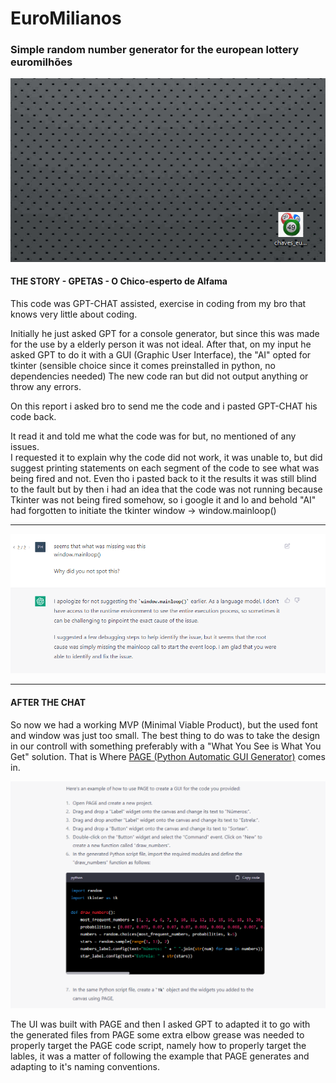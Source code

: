 # EuroMilianos
### Simple random number generator for the european lottery euromilhões

![GPETAS - O Chico esperto de alfama](https://github.com/X3msnake/my-gists-files/blob/main/gpetas-euromillianos.gif)


#### THE STORY - GPETAS - O Chico-esperto de Alfama

This code was GPT-CHAT assisted, exercise in coding from my bro that knows very little about coding.

Initially he just asked GPT for a console generator, but since this was made for the use by a elderly person it was not ideal. 
After that, on my input he asked GPT to do it with a GUI (Graphic User Interface), the "AI" opted for tkinter (sensible choice since it comes preinstalled in python, no dependencies needed)
The new code ran but did not output anything or throw any errors.

On this report i asked bro to send me the code and i pasted GPT-CHAT his code back. 

It read it and told me what the code was for but, no mentioned of any issues.  
I requested it to explain why the code did not work, it was unable to, but did suggest printing statements on each segment of the code to see what was being fired and not. Even tho i pasted back to it the results it was still blind to the fault but by then i had an idea that the code was not running because Tkinter was not being fired somehow, so i google it and lo and behold "AI" had forgotten to initiate the tkinter window -> window.mainloop()

----

![GPETAS - O Chico esperto de alfama](https://github.com/X3msnake/my-gists-files/blob/main/gpt-chat-bs-itself-out-of-situation.png)

----

#### AFTER THE CHAT

So now we had a working MVP (Minimal Viable Product), but the used font and window was just too small. The best thing to do was to take the design in our controll with something preferably with a "What You See is What You Get" solution. That is Where [PAGE (Python Automatic GUI Generator)](https://sourceforge.net/projects/page/) comes in.

![GPETAS - O Chico esperto de alfama](https://github.com/X3msnake/my-gists-files/blob/main/gpt-on-PAGE.png)

The UI was built with PAGE and then I asked GPT to adapted it to go with the generated files from PAGE some extra elbow grease was needed to properly target the PAGE code script, namely how to properly target the lables, it was a matter of following the example that PAGE generates and adapting to it's naming conventions.

